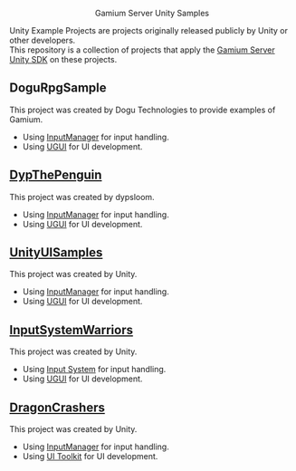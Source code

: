 <p align="center">
Gamium Server Unity Samples
</p>

Unity Example Projects are projects originally released publicly by Unity or other developers.  
This repository is a collection of projects that apply the [Gamium Server Unity SDK](https://github.com/dogu-team/gamium-server-unity) on these projects.

## DoguRpgSample

This project was created by Dogu Technologies to provide examples of Gamium.

- Using [InputManager](https://docs.unity3d.com/Manual/class-InputManager.html) for input handling.
- Using [UGUI](https://docs.unity3d.com/2021.3/Documentation/Manual/com.unity.ugui.html) for UI development.

## [DypThePenguin](https://assetstore.unity.com/packages/templates/tutorials/dyp-the-penguin-174519)

This project was created by dypsloom.

- Using [InputManager](https://docs.unity3d.com/Manual/class-InputManager.html) for input handling.
- Using [UGUI](https://docs.unity3d.com/2021.3/Documentation/Manual/com.unity.ugui.html) for UI development.

## [UnityUISamples](https://assetstore.unity.com/packages/essentials/ui-samples-25468)

This project was created by Unity.

- Using [InputManager](https://docs.unity3d.com/Manual/class-InputManager.html) for input handling.
- Using [UGUI](https://docs.unity3d.com/2021.3/Documentation/Manual/com.unity.ugui.html) for UI development.

## [InputSystemWarriors](https://github.com/UnityTechnologies/InputSystem_Warriors)

This project was created by Unity.

- Using [Input System](https://docs.unity3d.com/Packages/com.unity.inputsystem@latest) for input handling.
- Using [UGUI](https://docs.unity3d.com/2021.3/Documentation/Manual/com.unity.ugui.html) for UI development.

## [DragonCrashers](https://assetstore.unity.com/packages/essentials/tutorial-projects/dragon-crashers-2d-sample-project-190721)

This project was created by Unity.

- Using [InputManager](https://docs.unity3d.com/Manual/class-InputManager.html) for input handling.
- Using [UI Toolkit](https://docs.unity3d.com/2021.3/Documentation/Manual/UIElements.html) for UI development.
